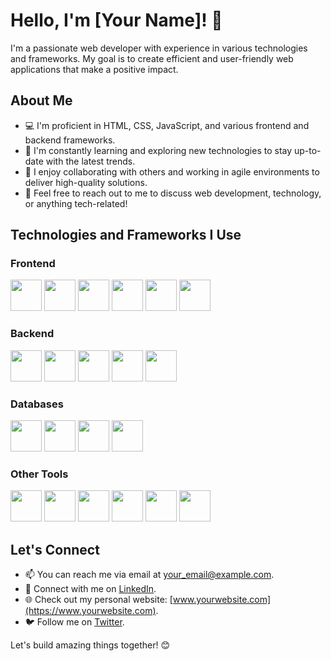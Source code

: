 # Hello, I'm [Your Name]! 👋

I'm a passionate web developer with experience in various technologies and frameworks. My goal is to create efficient and user-friendly web applications that make a positive impact.

## About Me

- 💻 I'm proficient in HTML, CSS, JavaScript, and various frontend and backend frameworks.
- 🌱 I'm constantly learning and exploring new technologies to stay up-to-date with the latest trends.
- 🚀 I enjoy collaborating with others and working in agile environments to deliver high-quality solutions.
- 💬 Feel free to reach out to me to discuss web development, technology, or anything tech-related!

## Technologies and Frameworks I Use

### Frontend

<img src="https://upload.wikimedia.org/wikipedia/commons/3/38/HTML5_Badge.svg" width="50" height="50">
<img src="https://upload.wikimedia.org/wikipedia/commons/d/d5/CSS3_logo_and_wordmark.svg" width="50" height="50">
<img src="https://upload.wikimedia.org/wikipedia/commons/6/6a/JavaScript-logo.png" width="50" height="50">
<img src="https://upload.wikimedia.org/wikipedia/commons/a/a7/React-icon.svg" width="50" height="50">
<img src="https://upload.wikimedia.org/wikipedia/commons/9/95/Vue.js_Logo_2.svg" width="50" height="50">
<img src="https://upload.wikimedia.org/wikipedia/commons/c/cf/Angular_full_color_logo.svg" width="50" height="50">

### Backend

<img src="https://upload.wikimedia.org/wikipedia/commons/d/d9/Node.js_logo.svg" width="50" height="50">
<img src="https://upload.wikimedia.org/wikipedia/commons/6/64/Expressjs.png" width="50" height="50">
<img src="https://upload.wikimedia.org/wikipedia/commons/7/75/Django_logo.svg" width="50" height="50">
<img src="https://upload.wikimedia.org/wikipedia/commons/3/3c/Flask_logo.svg" width="50" height="50">
<img src="https://upload.wikimedia.org/wikipedia/commons/6/62/Ruby_On_Rails_Logo.svg" width="50" height="50">

### Databases

<img src="https://upload.wikimedia.org/wikipedia/en/4/45/MongoDB-Logo.svg" width="50" height="50">
<img src="https://upload.wikimedia.org/wikipedia/en/6/62/MySQL.svg" width="50" height="50">
<img src="https://upload.wikimedia.org/wikipedia/commons/2/29/Postgresql_elephant.svg" width="50" height="50">
<img src="https://upload.wikimedia.org/wikipedia/en/3/38/SQLite370.svg" width="50" height="50">

### Other Tools

<img src="https://upload.wikimedia.org/wikipedia/commons/e/e0/Git-logo.svg" width="50" height="50">
<img src="https://upload.wikimedia.org/wikipedia/commons/9/91/Octicons-mark-github.svg" width="50" height="50">
<img src="https://upload.wikimedia.org/wikipedia/commons/9/9a/Visual_Studio_Code_1.35_icon.svg" width="50" height="50">
<img src="https://upload.wikimedia.org/wikipedia/commons/4/4e/Docker_%28container_engine%29_logo.png" width="50" height="50">
<img src="https://www.vectorlogo.zone/logos/heroku/heroku-icon.svg" width="50" height="50">
<img src="https://upload.wikimedia.org/wikipedia/commons/9/93/Amazon_Web_Services_Logo.svg" width="50" height="50">

## Let's Connect

- 📫 You can reach me via email at [your_email@example.com](mailto:your_email@example.com).
- 🔗 Connect with me on [LinkedIn](https://www.linkedin.com/in/your_profile).
- 🌐 Check out my personal website: [www.yourwebsite.com](https://www.yourwebsite.com).
- 🐦 Follow me on [Twitter](https://twitter.com/your_twitter_handle).

Let's build amazing things together! 😊
